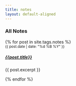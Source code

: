 ```yaml
---
title: notes
layout: default-aligned
---
```


<h3 class="text-center">All Notes</h3>
<div class="row row-cols-1 row-cols-md-3 g-4">
    {% for post in site.tags.notes %}
    <div class="col">
          <div class="card border-0 h-100">
              <div class="card-body">
                  <small class="text-muted postDate">{{ post.date | date: "%d %B %Y" }}</small>
                  <h5 class="card-title"><a href="{{ site.url }}{{ post.url | relative_url }}" class="text-dark">{{post.title}}</a></h5>
                  <p class="card-text">{{ post.excerpt }}</p>
              </div>
          </div>
    </div>
    {% endfor %}
</div>